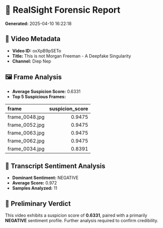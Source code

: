 # 🧾 RealSight Forensic Report
**Generated:** 2025-04-10 16:22:18

## 🎥 Video Metadata
- **Video ID:** oxXpB9pSETo
- **Title:** This is not Morgan Freeman  -  A Deepfake Singularity
- **Channel:** Diep Nep

## 🖼️ Frame Analysis
- **Average Suspicion Score:** 0.6331
- **Top 5 Suspicious Frames:**

| frame          |   suspicion_score |
|:---------------|------------------:|
| frame_0048.jpg |            0.9475 |
| frame_0052.jpg |            0.9475 |
| frame_0063.jpg |            0.9475 |
| frame_0062.jpg |            0.9475 |
| frame_0034.jpg |            0.8391 |

## 📝 Transcript Sentiment Analysis
- **Dominant Sentiment:** NEGATIVE
- **Average Score:** 0.972
- **Samples Analyzed:** 11

## 🧮 Preliminary Verdict
This video exhibits a suspicion score of **0.6331**, paired with a primarily **NEGATIVE** sentiment profile. Further analysis required to confirm credibility.

